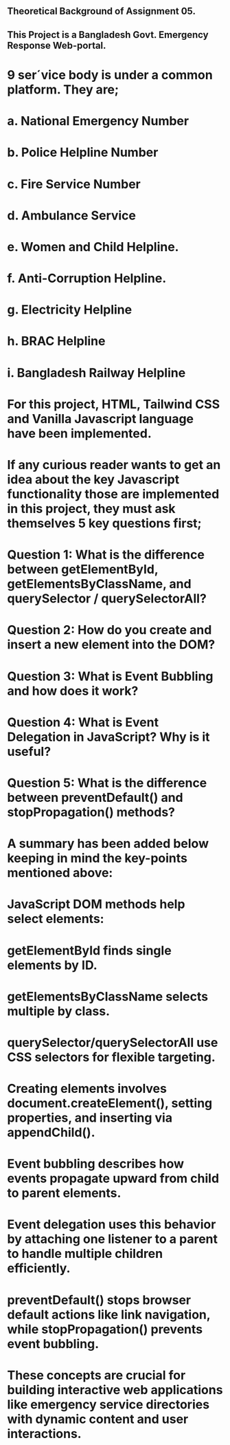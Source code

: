## Theoretical Background of Assignment 05. 

## This Project is a Bangladesh Govt. Emergency Response Web-portal.

# 9 ser´vice body is under a common platform. They are;
#   a. National Emergency Number
#   b. Police Helpline Number
#   c. Fire Service Number
#   d. Ambulance Service
#   e. Women and Child Helpline.
#   f. Anti-Corruption Helpline.
#   g. Electricity Helpline
#   h. BRAC Helpline
#   i. Bangladesh Railway Helpline

# For this project, HTML, Tailwind CSS and Vanilla Javascript language have been implemented.

# If any curious reader wants to get an idea about the key Javascript functionality those are implemented in this project, they must ask themselves 5 key questions first;

# Question 1: What is the difference between getElementById, getElementsByClassName, and querySelector / querySelectorAll?
# Question 2: How do you create and insert a new element into the DOM?
# Question 3: What is Event Bubbling and how does it work?
# Question 4: What is Event Delegation in JavaScript? Why is it useful?
# Question 5: What is the difference between preventDefault() and stopPropagation() methods?

# A summary has been added below keeping in mind the key-points mentioned above:

# JavaScript DOM methods help select elements: 
# getElementById finds single elements by ID. 
# getElementsByClassName selects multiple by class. 
# querySelector/querySelectorAll use CSS selectors for flexible targeting. 
# Creating elements involves document.createElement(), setting properties, and inserting via appendChild(). 
# Event bubbling describes how events propagate upward from child to parent elements. 
# Event delegation uses this behavior by attaching one listener to a parent to handle multiple children efficiently. 
# preventDefault() stops browser default actions like link navigation, while stopPropagation() prevents event bubbling. 
# These concepts are crucial for building interactive web applications like emergency service directories with dynamic content and user interactions.
